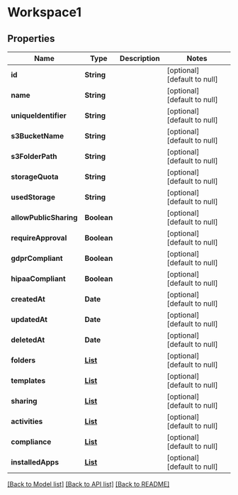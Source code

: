 # Workspace1
## Properties

| Name | Type | Description | Notes |
|------------ | ------------- | ------------- | -------------|
| **id** | **String** |  | [optional] [default to null] |
| **name** | **String** |  | [optional] [default to null] |
| **uniqueIdentifier** | **String** |  | [optional] [default to null] |
| **s3BucketName** | **String** |  | [optional] [default to null] |
| **s3FolderPath** | **String** |  | [optional] [default to null] |
| **storageQuota** | **String** |  | [optional] [default to null] |
| **usedStorage** | **String** |  | [optional] [default to null] |
| **allowPublicSharing** | **Boolean** |  | [optional] [default to null] |
| **requireApproval** | **Boolean** |  | [optional] [default to null] |
| **gdprCompliant** | **Boolean** |  | [optional] [default to null] |
| **hipaaCompliant** | **Boolean** |  | [optional] [default to null] |
| **createdAt** | **Date** |  | [optional] [default to null] |
| **updatedAt** | **Date** |  | [optional] [default to null] |
| **deletedAt** | **Date** |  | [optional] [default to null] |
| **folders** | [**List**](FolderMetadata.md) |  | [optional] [default to null] |
| **templates** | [**List**](DocumentTemplate.md) |  | [optional] [default to null] |
| **sharing** | [**List**](WorkspaceSharing.md) |  | [optional] [default to null] |
| **activities** | [**List**](WorkspaceActivity.md) |  | [optional] [default to null] |
| **compliance** | [**List**](WorkspaceCompliance.md) |  | [optional] [default to null] |
| **installedApps** | [**List**](MarketplaceApp.md) |  | [optional] [default to null] |

[[Back to Model list]](../README.md#documentation-for-models) [[Back to API list]](../README.md#documentation-for-api-endpoints) [[Back to README]](../README.md)


